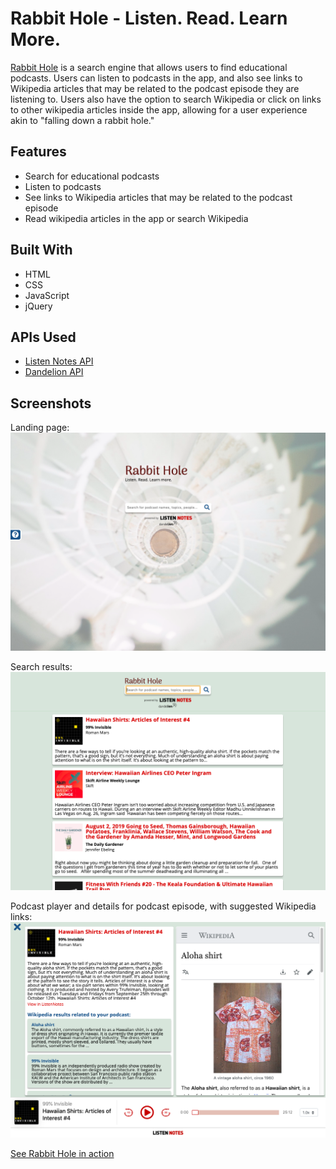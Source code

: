 # Rabbit Hole - Listen. Read. Learn More.
[Rabbit Hole](https://rise-erpelding.github.io/rabbit-hole/) is a search engine that allows users to find educational podcasts. Users can listen to podcasts in the app, and also see links to Wikipedia articles that may be related to the podcast episode they are listening to. Users also have the option to search Wikipedia or click on links to other wikipedia articles inside the app, allowing for a user experience akin to "falling down a rabbit hole."

## Features
- Search for educational podcasts
- Listen to podcasts
- See links to Wikipedia articles that may be related to the podcast episode
- Read wikipedia articles in the app or search Wikipedia

## Built With
- HTML
- CSS
- JavaScript
- jQuery

## APIs Used
- [Listen Notes API](https://www.listennotes.com/)
- [Dandelion API](https://dandelion.eu/)

## Screenshots
Landing page:
![landing page](Screenshots/landing-page.png)

Search results:
![podcast search results](Screenshots/search-results.png)

Podcast player and details for podcast episode, with suggested Wikipedia links:
![podcast player and wikipedia links, with podcast details](Screenshots/player-and-wikipedia.png)


[See Rabbit Hole in action](https://rise-erpelding.github.io/rabbit-hole/)

